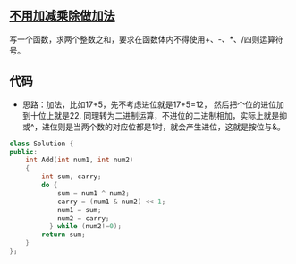 ## [不用加减乘除做加法](https://www.nowcoder.com/questionTerminal/59ac416b4b944300b617d4f7f111b215)
写一个函数，求两个整数之和，要求在函数体内不得使用+、-、*、/四则运算符号。


## 代码
* 思路：加法，比如17+5，先不考虑进位就是17+5=12， 然后把个位的进位加到十位上就是22.
同理转为二进制运算，不进位的二进制相加，实际上就是抑或^，进位则是当两个数的对应位都是1时，就会产生进位，这就是按位与&。
```C++
class Solution {
public:
    int Add(int num1, int num2)
    {
        int sum, carry;
        do {
            sum = num1 ^ num2;
            carry = (num1 & num2) << 1;
            num1 = sum;
            num2 = carry;
          } while (num2!=0);
        return sum;
    }
};
```
